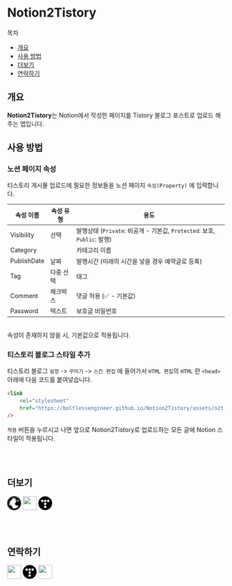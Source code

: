 # Notion2Tistory

목차

-   [개요](#개요)
-   [사용 방법](#사용-방법)
-   [더보기](#더보기)
-   [연락하기](#연락하기)

## 개요

**Notion2Tistory**는 Notion에서 작성한 페이지를 Tistory 블로그 포스트로 업로드 해주는 앱입니다.

## 사용 방법

### 노션 페이지 속성

티스토리 게시물 업로드에 필요한 정보들을 노션 페이지 `속성(Property)` 에 입력합니다.

| 속성 이름   | 속성 유형 | 용도                                                                     |
| ----------- | --------- | ------------------------------------------------------------------------ |
| Visibility  | 선택      | 발행상태 (`Private`: 비공개 - 기본값, `Protected`: 보호, `Public`: 발행) |
| Category    |           | 카테고리 이름                                                            |
| PublishDate | 날짜      | 발행시간 (미래의 시간을 넣을 경우 예약글로 등록)                         |
| Tag         | 다중 선택 | 태그                                                                     |
| Comment     | 체크박스  | 댓글 허용 (✅ - 기본값)                                                  |
| Password    | 텍스트    | 보호글 비밀번호                                                          |

<br/>
속성이 존재하지 않을 시, 기본값으로 적용됩니다.

### 티스토리 블로그 스타일 추가

티스토리 블로그 `설정` -> `꾸미기` -> `스킨 편집` 에 들어가서 `HTML 편집`의 `HTML` 란 `<head>` 아래에 다음 코드를 붙여넣습니다.

```html
<link
    rel="stylesheet"
    href="https://boltlessengineer.github.io/Notion2Tistory/assets/n2t_style_v0.11.0.css"
/>
```

`적용` 버튼을 누르시고 나면 앞으로 Notion2Tistory로 업로드하는 모든 글에 Notion 스타일이 적용됩니다.

<br/>
<br/>

## 더보기

[<img height="32" width="32" src="https://raw.githubusercontent.com/iconic/open-iconic/master/svg/globe.svg" />](https://boltlessengineer.github.io/Notion2Tistory/ "공식 홈페이지")
[<img height="32" width="32" src="https://unpkg.com/simple-icons@v3/icons/notion.svg" />](https://www.notion.so/boltlessengineer/Notion2Tistory-f46185df1db14f8eb571d366b66c5e9c "Notion 페이지")
[<img height="32" widht="32" src="assets\images\svg\tistory_fill_black.svg" />](https://boltlessengineer.tistory.com/category/%EA%B0%9C%EB%B0%9C%20%EC%9D%BC%EC%A7%80/Notion%20to%20Tistory "티스토리 블로그")

<br/>
<br/>

## 연락하기

[<img height="32" width="32" src="https://unpkg.com/simple-icons@v3/icons/gmail.svg" />](mailto:boltlessengineer@gmail.com "메일 보내기")
[<img height="32" widht="32" src="assets\images\svg\tistory_fill_black.svg" />](https://boltlessengineer.tistory.com "티스토리 블로그")
[<img height="32" width="32" src="https://unpkg.com/simple-icons@v3/icons/github.svg" />](https://github.com/boltlessengineer "GitHub 프로필")
